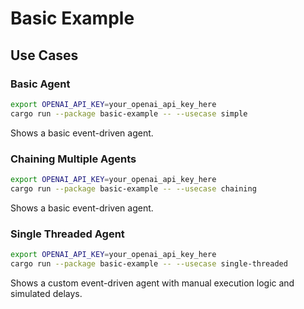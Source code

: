 # Basic Example

## Use Cases

### Basic Agent
```sh
export OPENAI_API_KEY=your_openai_api_key_here
cargo run --package basic-example -- --usecase simple
```
Shows a basic event-driven agent.


### Chaining Multiple Agents
```sh
export OPENAI_API_KEY=your_openai_api_key_here
cargo run --package basic-example -- --usecase chaining
```
Shows a basic event-driven agent.


###  Single Threaded Agent
```sh
export OPENAI_API_KEY=your_openai_api_key_here
cargo run --package basic-example -- --usecase single-threaded
```
Shows a custom event-driven agent with manual execution logic and simulated delays.

